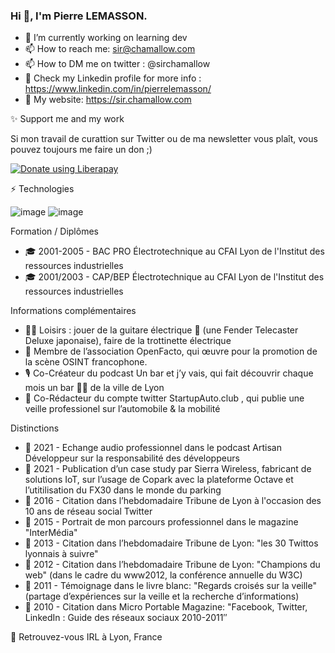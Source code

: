 ### Hi 👋, I'm Pierre LEMASSON.

- 🔭 I’m currently working on learning dev
- 📫 How to reach me: sir@chamallow.com
- 📫 How to DM me on twitter : @sirchamallow
- 📄 Check my Linkedin profile for more info : https://www.linkedin.com/in/pierrelemasson/
- 🔗 My website: https://sir.chamallow.com

✨ Support me and my work

Si mon travail de curattion sur Twitter ou de ma newsletter vous plaît, vous pouvez toujours me faire un don ;)

<noscript><a href="https://liberapay.com/sirchamallow/donate"><img alt="Donate using Liberapay" src="https://liberapay.com/assets/widgets/donate.svg"></a></noscript>


⚡ Technologies

![image](https://user-images.githubusercontent.com/16926444/140777544-75a7b4a2-1627-41ed-9df1-df447eff4854.png)
![image](https://user-images.githubusercontent.com/16926444/140777574-2e28fadc-3a50-4203-b867-c9aa2a4d7e03.png)



Formation / Diplômes
- 🎓 2001-2005 - BAC PRO Électrotechnique au CFAI Lyon de l'Institut des ressources industrielles
- 🎓 2001/2003 - CAP/BEP Électrotechnique au CFAI Lyon de l'Institut des ressources industrielles


Informations complémentaires

- 🎸🛴 Loisirs : jouer de la guitare électrique 🎸 (une Fender Telecaster Deluxe japonaise), faire de la trottinette électrique
- 🧐 Membre de l’association OpenFacto, qui œuvre pour la promotion de la scène OSINT francophone.
- 🎙️ Co-Créateur du podcast Un bar et j’y vais, qui fait découvrir chaque mois un bar 🍻🍷 de la ville de Lyon
- 🚗 Co-Rédacteur du compte twitter StartupAuto.club , qui publie une veille professionel sur l’automobile & la mobilité


Distinctions

- 📄 2021 - Echange audio professionnel dans le podcast Artisan Développeur sur la responsabilité des développeurs
- 📄 2021 - Publication d’un case study par Sierra Wireless, fabricant de solutions IoT, sur l’usage de Copark avec la plateforme Octave et l’utitilisation du FX30 dans le monde du parking
- 📄 2016 - Citation dans l’hebdomadaire Tribune de Lyon à l'occasion des 10 ans de réseau social Twitter
- 📄 2015 - Portrait de mon parcours professionnel dans le magazine "InterMédia"
- 📄 2013 - Citation dans l’hebdomadaire Tribune de Lyon: "les 30 Twittos lyonnais à suivre"
- 📄 2012 - Citation dans l’hebdomadaire Tribune de Lyon: "Champions du web" (dans le cadre du www2012, la conférence annuelle du W3C)
- 📄 2011 - Témoignage dans le livre blanc: "Regards croisés sur la veille" (partage d’expériences sur la veille et la recherche d’informations)
- 📄 2010 - Citation dans Micro Portable Magazine: "Facebook, Twitter, LinkedIn : Guide des réseaux sociaux 2010-2011″ 


📢 Retrouvez-vous IRL à Lyon, France

<!--
**sirchamallow/sirchamallow** is a ✨ _special_ ✨ repository because its `README.md` (this file) appears on your GitHub profile.
